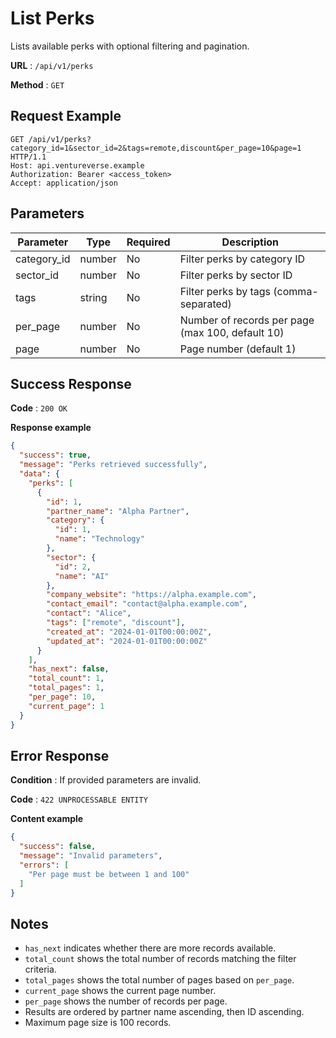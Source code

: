 # List Perks

Lists available perks with optional filtering and pagination.

**URL** : `/api/v1/perks`

**Method** : `GET`

## Request Example

```http
GET /api/v1/perks?category_id=1&sector_id=2&tags=remote,discount&per_page=10&page=1 HTTP/1.1
Host: api.ventureverse.example
Authorization: Bearer <access_token>
Accept: application/json
```

## Parameters

| Parameter | Type   | Required | Description                                      |
|-----------|--------|----------|--------------------------------------------------|
| category_id  | number | No    | Filter perks by category ID                      |
| sector_id    | number | No    | Filter perks by sector ID                        |
| tags      | string | No       | Filter perks by tags (comma-separated)           |
| per_page  | number | No       | Number of records per page (max 100, default 10) |
| page      | number | No       | Page number (default 1)                          |

## Success Response

**Code** : `200 OK`

**Response example**

```json
{
  "success": true,
  "message": "Perks retrieved successfully",
  "data": {
    "perks": [
      {
        "id": 1,
        "partner_name": "Alpha Partner",
        "category": {
          "id": 1,
          "name": "Technology"
        },
        "sector": {
          "id": 2,
          "name": "AI"
        },
        "company_website": "https://alpha.example.com",
        "contact_email": "contact@alpha.example.com",
        "contact": "Alice",
        "tags": ["remote", "discount"],
        "created_at": "2024-01-01T00:00:00Z",
        "updated_at": "2024-01-01T00:00:00Z"
      }
    ],
    "has_next": false,
    "total_count": 1,
    "total_pages": 1,
    "per_page": 10,
    "current_page": 1
  }
}
```

## Error Response

**Condition** : If provided parameters are invalid.

**Code** : `422 UNPROCESSABLE ENTITY`

**Content example**

```json
{
  "success": false,
  "message": "Invalid parameters",
  "errors": [
    "Per page must be between 1 and 100"
  ]
}
```

## Notes

- `has_next` indicates whether there are more records available.
- `total_count` shows the total number of records matching the filter criteria.
- `total_pages` shows the total number of pages based on `per_page`.
- `current_page` shows the current page number.
- `per_page` shows the number of records per page.
- Results are ordered by partner name ascending, then ID ascending.
- Maximum page size is 100 records.


